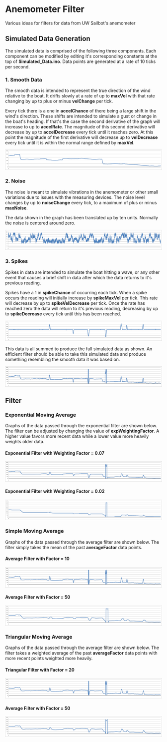 # Anemometer Filter

Various ideas for filters for data from UW Sailbot's anemometer

## Simulated Data Generation

The simulated data is comprised of the following three components. Each component can be modified by editing it's corresponding constants at the top of **Simulated_Data.ino**. Data points are generated at a rate of 10 ticks per second.

### 1. Smooth Data

The smooth data is intended to represent the true direction of the wind relative to the boat. It drifts slowly at a rate of up to **maxVel** with that rate changing by up to plus or minus **velChange** per tick. 

Every tick there is a one in **accelChance** of there being a large shift in the wind's direction. These shifts are intended to simulate a gust or change in the boat's heading. If that's the case the second derivative of the graph will increase to up to **accelRate**. The magnitude of this second derivative will decrease by up to **accelDecrease** every tick until it reaches zero. At this point the magnitude of the first derivative will decrease up to **velDecrease** every tick until it is within the normal range defined by **maxVel**.

![alt text](https://raw.githubusercontent.com/benajmin/anemometer-filters/master/Graphs/Smooth%20Data.png "Graph of Spikes")

### 2. Noise

The noise is meant to simulate vibrations in the anemometer or other small variations due to issues with the measuring devices. The noise level changes by up to **noiseChange** every tick, to a maximum of plus or minus **maxNoise**.

The data shown in the graph has been translated up by ten units. Normally the noise is centered around zero.

![alt text](https://raw.githubusercontent.com/benajmin/anemometer-filters/master/Graphs/Noise.png "Graph of Noise") 

### 3. Spikes

Spikes in data are intended to simulate the boat hitting a wave, or any other event that causes a brief shift in data after which the data returns to it's previous reading.

Spikes have a 1 in **spikeChance** of occurring each tick. When a spike occurs the reading will initially increase by **spikeMaxVel** per tick. This rate will decrease by up to **spikeVelDecrease** per tick. Once the rate has reached zero the data will return to it's previous reading, decreasing by up to **spikeDecrease** every tick until this has been reached.

![alt text](https://raw.githubusercontent.com/benajmin/anemometer-filters/master/Graphs/Spikes.png "Graph of Spikes")

This data is all summed to produce the full simulated data as shown. An efficient filter should be able to take this simulated data and produce something resembling the smooth data it was based on.

![alt text](https://raw.githubusercontent.com/benajmin/anemometer-filters/master/Graphs/Simulated%20Data.png "Graph of Simulated Data")

## Filter 

### Exponential Moving Average

Graphs of the data passed through the exponential filter are shown below. The filter can be adjusted by changing the value of **expWeightingFactor**. A higher value favors more recent data while a lower value more heavily weights older data.

#### Exponential Filter with Weighting Factor = 0.07

![alt text](https://raw.githubusercontent.com/benajmin/anemometer-filters/master/Graphs/Exponential%20Filter%2007.png "Graph of Exponential Filtered Data Weighting Factor 0.07")

#### Exponential Filter with Weighting Factor = 0.02

![alt text](https://raw.githubusercontent.com/benajmin/anemometer-filters/master/Graphs/Exponential%20Filter%2002.png "Graph of Exponential Filtered Data Weighting Factor 0.02")

### Simple Moving Average

Graphs of the data passed through the average filter are shown below. The filter simply takes the mean of the past **averageFactor** data points.

#### Average Filter with Factor = 10

![alt text](https://raw.githubusercontent.com/benajmin/anemometer-filters/master/Graphs/Average%20Filter%2010.png "Graph of Average Filtered Data Factor 10")

#### Average Filter with Factor = 50

![alt text](https://raw.githubusercontent.com/benajmin/anemometer-filters/master/Graphs/Average%20Filter%2050.png "Graph of Average Filtered Data Factor 50")

### Triangular Moving Average

Graphs of the data passed through the average filter are shown below. The filter takes a weighted average of the past **averageFactor** data points with more recent points weighted more heavily.

#### Triangular Filter with Factor = 20

![alt text](https://raw.githubusercontent.com/benajmin/anemometer-filters/master/Graphs/Triangular%20Filter%2020.png "Graph of Triangular Filtered Data Factor 20")

#### Average Filter with Factor = 50

![alt text](https://raw.githubusercontent.com/benajmin/anemometer-filters/master/Graphs/Triangular%20Filter%2050.png "Graph of Triangular Filtered Data Factor 50")